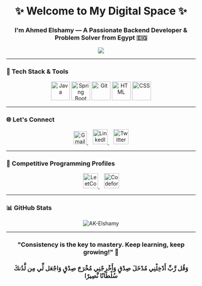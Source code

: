 <h1 align="center">✨ Welcome to My Digital Space ✨</h1>
<h3 align="center">I'm Ahmed Elshamy — A Passionate Backend Developer & Problem Solver from Egypt 🇪🇬</h3>

<p align="center">
  <img src="https://readme-typing-svg.herokuapp.com?color=FFA500&center=true&lines=💻+Java+Backend+Developer;⚔️+Competitive+Programmer;🚀+Always+Learning+Something+New" />
</p>

---

### 🚀 Tech Stack & Tools

<p align="center">
  <img src="https://cdn.jsdelivr.net/gh/devicons/devicon/icons/java/java-original.svg" height="50" alt="Java" />
  <img src="https://cdn.jsdelivr.net/gh/devicons/devicon/icons/spring/spring-original.svg" height="50" alt="Spring Boot" />
  <img src="https://www.vectorlogo.zone/logos/git-scm/git-scm-icon.svg" height="50" alt="Git" />
  <img src="https://cdn.worldvectorlogo.com/logos/html-1.svg" height="50" alt="HTML" />
  <img src="https://cdn.icon-icons.com/icons2/2107/PNG/512/file_type_css_icon_130661.png" height="50" alt="CSS" />
</p>

---

### 🌐 Let's Connect

<p align="center">
  <a href="mailto:ahmed.khalid.elshamy37@gmail.com">
    <img src="https://upload.wikimedia.org/wikipedia/commons/7/7e/Gmail_icon_%282020%29.svg" height="35" alt="Gmail" />
  </a>
  &nbsp;&nbsp;
  <a href="https://www.linkedin.com/in/a-elshamy" target="_blank">
    <img src="https://cdn-icons-png.flaticon.com/512/174/174857.png" height="40" alt="LinkedIn" />
  </a>
  &nbsp;&nbsp;
  <a href="https://x.com/El_shamy_" target="_blank">
    <img src="https://cdn-icons-png.flaticon.com/512/733/733579.png" height="40" alt="Twitter" />
  </a>
</p>

---

### 🧠 Competitive Programming Profiles

<p align="center">
  <a href="https://leetcode.com/El_shamy/" target="_blank">
    <img src="https://leetcode.com/static/images/LeetCode_logo.png" height="40" alt="LeetCode" />
  </a>
  &nbsp;&nbsp;
  <a href="https://codeforces.com/profile/El-Shamy" target="_blank">
    <img src="https://sta.codeforces.com/s/85990/images/codeforces-logo-with-telegram.png" height="40" alt="Codeforces" />
  </a>
</p>

---

### 📊 GitHub Stats

<p align="center">
  <img src="https://github-readme-stats.vercel.app/api?username=AK-Elshamy&show_icons=true&theme=tokyonight" alt="AK-Elshamy" />
</p>

---

<h3 align="center">"Consistency is the key to mastery. Keep learning, keep growing!" 🌱</h3>

<h3 align="center"> وَقُل رَّبِّ أَدْخِلْنِي مُدْخَلَ صِدْقٍ وَأَخْرِجْنِي مُخْرَجَ صِدْقٍ وَاجْعَل لِّي مِن لَّدُنكَ سُلْطَانًا نَّصِيرًا</h3>
